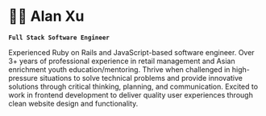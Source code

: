 # 👨‍💻 Alan Xu

**`Full Stack Software Engineer`**

Experienced Ruby on Rails and JavaScript-based software engineer. Over 3+ years of professional experience in retail management and Asian enrichment youth education/mentoring. Thrive when challenged in high-pressure situations to solve technical problems and provide innovative solutions through critical thinking, planning, and communication. Excited to work in frontend development to deliver quality user experiences through clean website design and functionality. 

